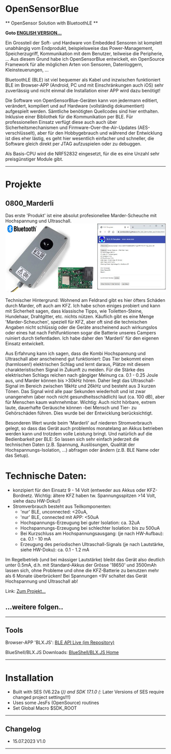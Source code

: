 # OpenSensorBlue #
** OpenSensor Solution with BluetoothLE **

<b>Goto [ENGLISH VERSION...](./README.md)</b>

Ein Grossteil der Soft- und Hardware von Embedded Sensoren ist komplett unabhängig vom Endprodukt, beispielsweise das Power-Management,
Speicherzugriff, Kommunikation mit dem Benutzer, teilweise die Peripherie, ... 
Aus diesem Grund habe ich OpenSensorBlue entwickelt, ein OpenSource Framework für alle möglichen Arten von Sensoren, Datenloggern, Kleinsteuerungen, ... 

BluetoothLE (BLE) ist viel bequemer als Kabel und inzwischen funktioniert BLE im Browser-APP (Android, PC und mit Einschränkungen auch iOS) sehr zuverlässig und nicht einmal die Installation einer APP wird dazu benötigt!

Die Software von OpenSensorBlue-Geräten kann von jedermann editiert, verändert, kompiliert und auf Hardware (vollständig dokumentiert) aufgespielt werden. Sämtliche benötigten
Quellcodes sind hier enthalten. Inklusive einer Bibliothek für die Kommunikation per BLE. Für professionellen Einsatz verfügt diese auch
auch über Sicherheitsmechanismen und Firmware-Over-the-Air-Updates (AES-verschlüsselt), aber für den Hobbygebrauch und während der Entwicklung ist dies eher lästig, 
es geht hier wesentlich einfacher und schneller, die Software gleich direkt per JTAG aufzuspielen oder zu debuggen.

Als Basis-CPU wird die NRF52832 eingesetzt, für die es eine Unzahl sehr preisgünstiger Module gibt. 

---
# Projekte #

## 0800_Marderli ##
Das erste 'Produkt' ist eine absolut profesionellee Marder-Scheuche mit Hochspannung und Ultraschall. 
!['Marderli'](./documentation/0800_marder/img/marderli_all.jpg)

Technischer Hintergrund: Wohnend am Feldrand gibt es hier öfters Schäden durch Marder, oft auch am KFZ. Ich habe schon einiges probiert und
kann mit Sicherheit sagen, dass klassische Tipps, wie Toiletten-Steine, Hundehaar, Drahtgitter, etc. nichts nützen.
Käuflich gibt es eine Menge 'Marder-Scheuchen', speziell für KFZ, aber oft sind die technischen Angaben nicht schlüssig oder die Geräte anscheinend auch wirkungslos
oder eines hat nach Fehlfunktionen sogar die Batterie unseres Campers ruiniert durch tiefentladen. Ich habe daher den 'Marderli' für den eigenen Einsatz entwickelt.

Aus Erfahrung kann ich sagen, dass die Kombi Hochspannung und Ultraschall aber anscheinend gut funktioniert:
Das Tier bekommt einen (harmlosen!) elektrischen Schlag und lernt daraus, Plätze mit diesem charakteristischen Signal in Zukunft zu meiden.
Für die Stärke des elektrischen Schlags reichen nach gängiger Meinung ca. 0.1 - 0.25 Joule aus, und Marder können bis >30kHz hören. 
Daher liegt das Ultraschall-Signal im Bereich zwischen 18kHz und 26kHz und besteht aus 3 kurzen Tönen.
Das Signal wird alle paar Sekunden wiederholt und ist zwar unangenehm (aber noch nicht gesundheitsschädlich) laut (ca. 100 dB), aber für Menschen kaum wahrnehmbar.
Wichtig: Auch nicht hörbare, extrem laute, dauerhafte Geräusche können -bei Mensch und Tier- zu Gehörschäden führen. Dies wurde bei der Entwicklung berücksichtigt.

Besonderen Wert wurde beim 'Marderli' auf niederen Stromverbrauch gelegt, so dass das Gerät auch problemlos monatelang an Akkus betrieben werden kann und trotzdem volle Leistung bringt.
Und natürlich auf die Bedienbarkeit per BLE: So lassen sich sehr einfach jederzeit die technischen Daten (z.B. Spannung, Auslösungen, Qualität der Hochspannungs-Isolation, ...) abfragen oder ändern (z.B. BLE Name oder das Setup).

# Technische Daten: #
- konzipiert für den Einsatz 9 - 14 Volt (entweder aus Akkus oder KFZ-Bordnetz. Wichtig: ältere KFZ haben tw. Spannungsspitzen >14 Volt, siehe dazu HW-Doku!)
- Stromverbrauch besteht aus Teilkomponenten:
	- 'nur' BLE, unconnected: <20uA, 
	- 'nur' BLE, connected mit APP: <50uA
	- Hochspannungs-Erzeugung bei guter Isolation: ca. 32uA
	- Hochspannungs-Erzeugung bei schlechter Isolation: bis zu 500uA
	- Bei Kurzschluss am Hochspannungsausgang: (je nach HW-Aufbau): ca. 0.1 - 10 mA
	- Erzeugung des periodischen Ultraschall-Signals (je nach Lautstärke, siehe HW-Doku): ca. 0.1 - 1.2 mA
 
 Im Regelbetrieb (und bei mässiger Lautstärke) bleibt das Gerät also deutlich unter 0.5mA, d.h. mit Standard-Akkus der Grösse '18650' und 3500mAh 
 lassen sich, ohne Probleme und ohne die KFZ-Batterie zu benutzen mehr als 6 Monate überbrücken!
 Bei Spannungen <9V schaltet das Gerät Hochspannung und Ultraschall ab!
 
 
Link: [Zum Projekt...](./documentation/0800_marder/README.md)

## ...weitere folgen.. ##

---
## Tools ##

Browser-APP 'BLX.JS': [BLE API Live (im Repository)](https://joembedded.github.io/ltx_ble_demo/ble_api/index.html)

BlueShell/BLX.JS Downloads: [BlueShell/BLX.JS Home](https://joembedded.de/x3/blueshell)

---
# Installation
- Built with SES (V6.22a (*)) and SDK 17.1.0   (*: Later Versions of SES require changed project settings!!!)
- Uses some JesFs (OpenSource) routines
- Set Global Macro $SDK_ROOT

---
## Changelog  ##
- 15.07.2023 V1.0 

---

